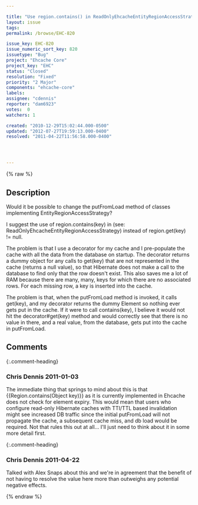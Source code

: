 ```yaml
---

title: "Use region.contains() in ReadOnlyEhcacheEntityRegionAccessStrategy"
layout: issue
tags: 
permalink: /browse/EHC-820

issue_key: EHC-820
issue_numeric_sort_key: 820
issuetype: "Bug"
project: "Ehcache Core"
project_key: "EHC"
status: "Closed"
resolution: "Fixed"
priority: "2 Major"
components: "ehcache-core"
labels: 
assignee: "cdennis"
reporter: "dam6923"
votes:  0
watchers: 1

created: "2010-12-29T15:02:44.000-0500"
updated: "2012-07-27T19:59:13.000-0400"
resolved: "2011-04-22T11:56:58.000-0400"




---
```


{% raw %}

## Description

<div markdown="1" class="description">

Would it be possible to change the putFromLoad method of classes implementing EntityRegionAccessStrategy?

I suggest the use of region.contains(key) in (see: ReadOnlyEhcacheEntityRegionAccessStrategy) instead of region.get(key) != null.

The problem is that I use a decorator for my cache and I pre-populate the cache with all the data from the database on startup.  The decorator returns a dummy object for any calls to get(key) that are not represented in the cache (returns a null value), so that Hibernate does not make a call to the database to find only that the row doesn't exist.  This also saves me a lot of RAM because there are many, many, keys for which there are no associated rows.  For each missing row, a key is inserted into the cache.

The problem is that, when the putFromLoad method is invoked, it calls get(key), and my decorator returns the dummy Element so nothing ever gets put in the cache.  If it were to call contains(key), I believe it would not hit the decorator#get(key) method and would correctly see that there is no value in there, and a real value, from the database, gets put into the cache in putFromLoad.

</div>

## Comments


{:.comment-heading}
### **Chris Dennis** <span class="date">2011-01-03</span>

<div markdown="1" class="comment">

The immediate thing that springs to mind about this is that \{\{Region.contains(Object key)\}\} as it is currently implemented in Ehcache does not check for element expiry.  This would mean that users who configure read-only Hibernate caches with TTI/TTL based invalidation might see increased DB traffic since the initial putFromLoad will not propagate the cache, a subsequent cache miss, and db load would be required.  Not that rules this out at all... I'll just need to think about it in some more detail first.

</div>


{:.comment-heading}
### **Chris Dennis** <span class="date">2011-04-22</span>

<div markdown="1" class="comment">

Talked with Alex Snaps about this and we're in agreement that the benefit of not having to resolve the value here more than outweighs any potential negative effects.

</div>



{% endraw %}
